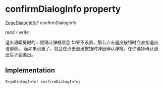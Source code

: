 


# confirmDialogInfo property







[ZegoDialogInfo](../../zego_uikit_prebuilt_live_audio_room/ZegoDialogInfo-class.md)? confirmDialogInfo
  
_<span class="feature">read / write</span>_



<p>退出语聊房时的二期确认弹框信息
如果不设置，那么点击退出按钮时会直接退出语聊房。
而如果设置了，就会在点击退出按钮时弹出确认弹框，在你选择确认退出后才会退出。</p>



## Implementation

```dart
ZegoDialogInfo? confirmDialogInfo;
```







